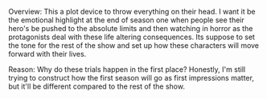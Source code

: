 Overview:
	This a plot device to throw everything on their head. I want it be the emotional highlight at the end of season one when people see their hero's be pushed to the absolute limits and then watching in horror as the protagonists deal with these life altering consequences. Its suppose to set the tone for the rest of the show and set up how these characters will move forward with their lives. 

Reason:
	Why do these trials happen in the first place? Honestly, I'm still trying to construct how the first season will go as first impressions matter, but it'll be different compared to the rest of the show. 